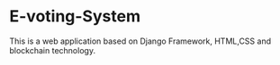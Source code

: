 # E-voting-System

This is a web application based on Django Framework, HTML,CSS and blockchain technology. 
